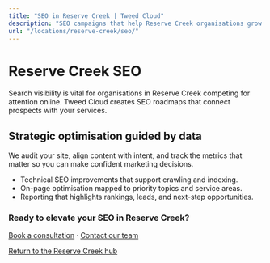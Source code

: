 ```yaml
---
title: "SEO in Reserve Creek | Tweed Cloud"
description: "SEO campaigns that help Reserve Creek organisations grow organic visibility."
url: "/locations/reserve-creek/seo/"
---
```


# Reserve Creek SEO

Search visibility is vital for organisations in Reserve Creek competing for attention online. Tweed Cloud creates SEO roadmaps that connect prospects with your services.

## Strategic optimisation guided by data

We audit your site, align content with intent, and track the metrics that matter so you can make confident marketing decisions.

- Technical SEO improvements that support crawling and indexing.
- On-page optimisation mapped to priority topics and service areas.
- Reporting that highlights rankings, leads, and next-step opportunities.

### Ready to elevate your SEO in Reserve Creek?

[Book a consultation](/consultation/) · [Contact our team](/contact/)

[Return to the Reserve Creek hub](/locations/reserve-creek/)
